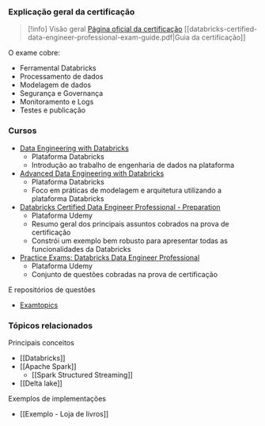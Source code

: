 
### Explicação geral da certificação

> [!info] Visão geral
> [Página oficial da certificação](https://www.databricks.com/learn/certification/data-engineer-professional)
> [[databricks-certified-data-engineer-professional-exam-guide.pdf|Guia da certificação]]

O exame cobre:

- Ferramental Databricks
- Processamento de dados
- Modelagem de dados
- Segurança e Governança
- Monitoramento e Logs
- Testes e publicação

### Cursos

- [Data Engineering with Databricks](https://partner-academy.databricks.com/learn/course/1266/data-engineering-with-databricks;lp=10)
	- Plataforma Databricks
	- Introdução ao trabalho de engenharia de dados na plataforma
- [Advanced Data Engineering with Databricks](https://partner-academy.databricks.com/learn/course/2268/advanced-data-engineering-with-databricks;lp=10)
	- Plataforma Databricks
	- Foco em práticas de modelagem e arquitetura utilizando a plataforma Databricks
- [Databricks Certified Data Engineer Professional - Preparation](https://www.udemy.com/course/databricks-certified-data-engineer-professional/)
	- Plataforma Udemy
	- Resumo geral dos principais assuntos cobrados na prova de certificação
	- Constrói um exemplo bem robusto para apresentar todas as funcionalidades da Databricks
- [Practice Exams: Databricks Data Engineer Professional](https://www.udemy.com/course/practice-exams-databricks-data-engineer-professional-k/)
	- Plataforma Udemy
	- Conjunto de questões cobradas na prova de certificação

E repositórios de questões

- [Examtopics](https://www.examtopics.com/exams/databricks/certified-data-engineer-professional/view/)

### Tópicos relacionados

Principais conceitos

- [[Databricks]]
- [[Apache Spark]]
	- [[Spark Structured Streaming]]
- [[Delta lake]]

Exemplos de implementações

- [[Exemplo - Loja de livros]]